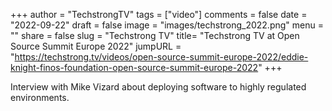 +++
author = "TechstrongTV"
tags = ["video"]
comments = false
date = "2022-09-22"
draft = false
image = "images/techstrong_2022.png"
menu = ""
share = false
slug = "Techstrong TV"
title= "Techstrong TV at Open Source Summit Europe 2022"
jumpURL = "https://techstrong.tv/videos/open-source-summit-europe-2022/eddie-knight-finos-foundation-open-source-summit-europe-2022"
+++

Interview with Mike Vizard about deploying software to highly regulated environments.